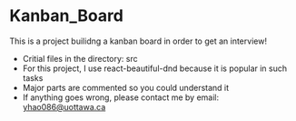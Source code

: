 # Kanban_Board
 This is a project builidng a kanban board in order to get an interview!
 
 * Critial files in the directory: src
 * For this project, I use react-beautiful-dnd because it is popular in such tasks
 * Major parts are commented so you could understand it
 * If anything goes wrong, please contact me by email: yhao086@uottawa.ca
